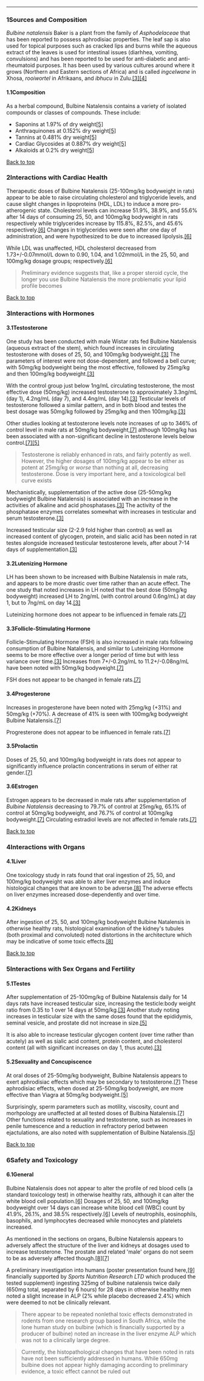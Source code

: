 





---


### 1Sources and Composition

*Bulbine natalensis* Baker is a plant from the family of *Asphodelaceae* that has been reported to possess aphrodisiac properties. The leaf sap is also used for topical purposes such as cracked lips and burns while the aqueous extract of the leaves is used for intestinal issues (diarhhea, vomiting, convulsions) and has been reported to be used for anti-diabetic and anti-rheumatoid purposes. It has been used by various cultures around where it grows (Northern and Eastern sections of Africa) and is called *ingcelwane* in Xhosa, *rooiwortel* in Afrikaans, and *ibhucu* in Zulu.[[3]](#ref3)[[4]](#ref4)


#### 1.1Composition


As a herbal compound, Bulbine Natalensis contains a variety of isolated compounds or classes of compounds. These include:


* Saponins at 1.97% of dry weight[[5]](#ref5)
* Anthraquinones at 0.152% dry weight[[5]](#ref5)
* Tannins at 0.481% dry weight[[5]](#ref5)
* Cardiac Glycosides at 0.887% dry weight[[5]](#ref5)
* Alkaloids at 0.2% dry weight[[5]](#ref5)

[Back to top](#c-sources-and-composition)
### 2Interactions with Cardiac Health

Therapeutic doses of Bulbine Natalensis (25-100mg/kg bodyweight in rats) appear to be able to raise circulating cholesterol and triglyceride levels, and cause slight changes in lipoproteins (HDL, LDL) to induce a more pro-atherogenic state. Cholesterol levels can increase 51.9%, 38.9%, and 55.6% after 14 days of consuming 25, 50, and 100mg/kg bodyweight in rats respectively while triglycerides increase by 115.8%, 82.5%, and 45.6% respectively.[[6]](#ref6) Changes in triglycerides were seen after one day of administration, and were hypothesized to be due to increased lipolysis.[[6]](#ref6)


While LDL was unaffected, HDL cholesterol decreased from 1.73+/-0.07mmol/L down to 0.90, 1.04, and 1.02mmol/L in the 25, 50, and 100mg/kg dosage groups; respectively.[[6]](#ref6)



> Preliminary evidence suggests that, like a proper steroid cycle, the longer you use Bulbine Natalensis the more problematic your lipid profile becomes


[Back to top](#c-interactions-with-cardiac-health)
### 3Interactions with Hormones

#### 3.1Testosterone


One study has been conducted with male Wistar rats fed Bulbine Natalensis (aqueous extract of the stem), which found increases in circulating testosterone with doses of 25, 50, and 100mg/kg bodyweight.[[3]](#ref3) The parameters of interest were not dose-dependent, and followed a bell curve; with 50mg/kg bodyweight being the most effective, followed by 25mg/kg and then 100mg/kg bodyweight.[[3]](#ref3)


With the control group just below 1ng/mL circulating testosterone, the most effective dose (50mg/kg) increased testosterone to approximately 3.3ng/mL (day 1), 4.2ng/mL (day 7), and 4.4ng/mL (day 14).[[3]](#ref3) Testicular levels of testosterone followed a similar pattern, and in both blood and testes the best dosage was 50mg/kg followed by 25mg/kg and then 100mg/kg.[[3]](#ref3)


Other studies looking at testosterone levels note increases of up to 346% of control level in male rats at 50mg/kg bodyweight,[[7]](#ref7) although 100mg/kg has been associated with a non-significant decline in testosterone levels below control.[[7]](#ref7)[[5]](#ref5)



> Testosterone is reliably enhanced in rats, and fairly potently as well. However, the higher dosages of 100mg/kg appear to be either as potent at 25mg/kg or *worse* than nothing at all, decreasing testosterone. Dose is very important here, and a toxicological bell curve exists


Mechanistically, supplementation of the active dose (25-50mg/kg bodyweight Bulbine Natalensis) is associated with an increase in the activities of alkaline and acid phosphatases.[[3]](#ref3) The activity of the phosphatase enzymes correlates somewhat with increases in testicular and serum testosterone.[[3]](#ref3)


Increased testicular size (2-2.9 fold higher than control) as well as increased content of glycogen, protein, and sialic acid has been noted in rat testes alongside increased testicular testosterone levels, after about 7-14 days of supplementation.[[3]](#ref3)


#### 3.2Lutenizing Hormone


LH has been shown to be increased with Bulbine Natalensis in male rats, and appears to be more drastic over time rather than an acute effect. The one study that noted increases in LH noted that the best dose (50mg/kg bodyweight) increased LH to 2ng/mL (with control around 0.6ng/mL) at day 1, but to 7ng/mL on day 14.[[3]](#ref3)


Luteinizing hormone does not appear to be influenced in female rats.[[7]](#ref7)


#### 3.3Follicle-Stimulating Hormone


Follicle-Stimulating Hormone (FSH) is also increased in male rats following consumption of Bulbine Natalensis, and similar to Luteinizing Hormone seems to be more effective over a longer period of time but with less variance over time.[[3]](#ref3) Increases from 7+/-0.2ng/mL to 11.2+/-0.08ng/mL have been noted with 50mg/kg bodyweight.[[7]](#ref7)


FSH does not appear to be changed in female rats.[[7]](#ref7)


#### 3.4Progesterone


Increases in progesterone have been noted with 25mg/kg (+31%) and 50mg/kg (+70%). A decrease of 41% is seen with 100mg/kg bodyweight Bulbine Natalensis.[[7]](#ref7)


Progresterone does not appear to be influenced in female rats.[[7]](#ref7)


#### 3.5Prolactin


Doses of 25, 50, and 100mg/kg bodyweight in rats does not appear to significantly influence prolactin concentrations in serum of either rat gender.[[7]](#ref7)


#### 3.6Estrogen


Estrogen appears to be decreased in male rats after supplementation of *Bulbine Natalensis* decreasing to 79.7% of control at 25mg/kg, 65.1% of control at 50mg/kg bodyweight, and 76.7% of control at 100mg/kg bodyweight.[[7]](#ref7) Circulating estradiol levels are not affected in female rats.[[7]](#ref7)


[Back to top](#c-interactions-with-hormones)
### 4Interactions with Organs

#### 4.1Liver


One toxicology study in rats found that oral ingestion of 25, 50, and 100mg/kg bodyweight was able to alter liver enzymes and induce histological changes that are known to be adverse.[[8]](#ref8) The adverse effects on liver enzymes increased dose-dependently and over time.


#### 4.2Kidneys


After ingestion of 25, 50, and 100mg/kg bodyweight Bulbine Natalensis in otherwise healthy rats, histological examination of the kidney's tubules (both proximal and convoluted) noted distortions in the architecture which may be indicative of some toxic effects.[[8]](#ref8)


[Back to top](#c-interactions-with-organs)
### 5Interactions with Sex Organs and Fertility

#### 5.1Testes


After supplementation of 25-100mg/kg of Bulbine Natalensis daily for 14 days rats have increased testicular size, increasing the testicle:body weight ratio from 0.35 to 1 over 14 days at 50mg/kg.[[3]](#ref3) Another study noting increases in testicular size with the same doses found that the epididymis, seminal vesicle, and prostate did not increase in size.[[5]](#ref5)


It is also able to increase testicular glycogen content (over time rather than acutely) as well as sialic acid content, protein content, and cholesterol content (all with significant increases on day 1, thus acute).[[3]](#ref3)


#### 5.2Sexuality and Concupiscence


At oral doses of 25-50mg/kg bodyweight, Bulbine Natalensis appears to exert aphrodisiac effects which may be secondary to testosterone.[[7]](#ref7) These aphrodisiac effects, when dosed at 25-50mg/kg bodyweight, are more effective than Viagra at 50mg/kg bodyweight.[[5]](#ref5)


Surprisingly, sperm parameters such as motility, viscosity, count and morhpology are unaffected at all tested doses of Bulbina Natalensis.[[7]](#ref7) Other functions related to sexuality and testosterone, such as increases in penile tumescence and a reduction in refractory period between ejactulations, are also noted with supplementation of Bulbine Natalensis.[[5]](#ref5)


[Back to top](#c-interactions-with-sex-organs-and-fertility)
### 6Safety and Toxicology

#### 6.1General


Bulbine Natalensis does not appear to alter the profile of red blood cells (a standard toxicology test) in otherwise healthy rats, although it can alter the white blood cell population.[[6]](#ref6) Dosages of 25, 50, and 100mg/kg bodyweight over 14 days can increase white blood cell (WBC) count by 41.9%, 26.1%, and 38.5% respectively.[[6]](#ref6) Levels of neutrophils, eosinophils, basophils, and lymphocytes decreased while monocytes and platelets increased.


As mentioned in the sections on organs, Bulbine Natalensis appears to adversely affect the structure of the liver and kidneys at dosages used to increase testosterone. The prostate and related 'male' organs do not seem to be as adversely affected though.[[8]](#ref8)[[7]](#ref7)


A preliminary investigation into humans (poster presentation found here,[[9]](#ref9) financially supported by  *Sports Nutrition Research LTD* which produced the tested supplement) ingesting 325mg of bulbine natalensis twice daily (650mg total, separated by 6 hours) for 28 days in otherwise healthy men noted a slight increase in ALP (2% while placebo decreased 2.4%) which were deemed to not be clinically relevant.



> There appear to be repeated nonlethal toxic effects demonstrated in rodents from one research group based in South Africa, while the lone human study on bulbine (which is financially supported by a producer of bulbine) noted an increase in the liver enzyme ALP which was not to a clinically large degree.



> Currently, the histopathological changes that have been noted in rats have not been sufficiently addressed in humans. While 650mg bulbine does not appear highly damaging according to preliminary evidence, a toxic effect cannot be ruled out

 


